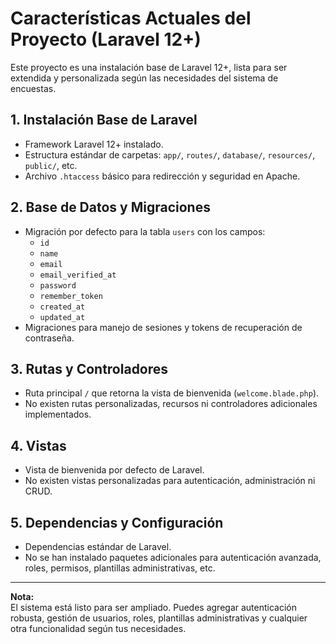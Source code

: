 # Características Actuales del Proyecto (Laravel 12+)

Este proyecto es una instalación base de Laravel 12+, lista para ser extendida y personalizada según las necesidades del sistema de encuestas.

## 1. Instalación Base de Laravel
- Framework Laravel 12+ instalado.
- Estructura estándar de carpetas: `app/`, `routes/`, `database/`, `resources/`, `public/`, etc.
- Archivo `.htaccess` básico para redirección y seguridad en Apache.

## 2. Base de Datos y Migraciones
- Migración por defecto para la tabla `users` con los campos:
  - `id`
  - `name`
  - `email`
  - `email_verified_at`
  - `password`
  - `remember_token`
  - `created_at`
  - `updated_at`
- Migraciones para manejo de sesiones y tokens de recuperación de contraseña.

## 3. Rutas y Controladores
- Ruta principal `/` que retorna la vista de bienvenida (`welcome.blade.php`).
- No existen rutas personalizadas, recursos ni controladores adicionales implementados.

## 4. Vistas
- Vista de bienvenida por defecto de Laravel.
- No existen vistas personalizadas para autenticación, administración ni CRUD.

## 5. Dependencias y Configuración
- Dependencias estándar de Laravel.
- No se han instalado paquetes adicionales para autenticación avanzada, roles, permisos, plantillas administrativas, etc.

---

**Nota:**  
El sistema está listo para ser ampliado. Puedes agregar autenticación robusta, gestión de usuarios, roles, plantillas administrativas y cualquier otra funcionalidad según tus necesidades. 
